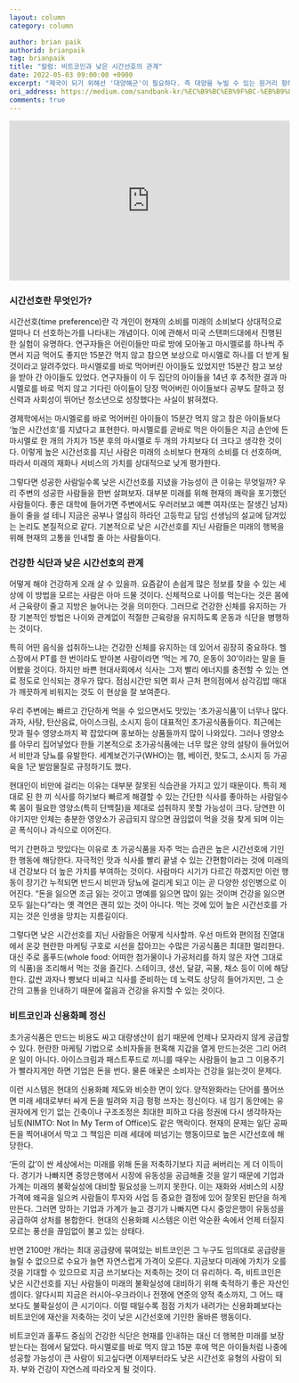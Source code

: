 ```yaml
---
layout: column
category: column

author: brian paik
authorid: brianpaik
tag: brianpaik
title: "칼럼: 비트코인과 낮은 시간선호의 관계"
date: 2022-05-03 09:00:00 +0900
excerpt: "제국이 되기 위해선 '대양해군'이 필요하다. 즉 대양을 누빌 수 있는 원거리 항해가 가능해야 한다."
ori_address: https://medium.com/sandbank-kr/%EC%B9%BC%EB%9F%BC-%EB%B9%84%ED%8A%B8%EC%BD%94%EC%9D%B8%EA%B3%BC-%EB%82%AE%EC%9D%80-%EC%8B%9C%EA%B0%84%EC%84%A0%ED%98%B8%EC%9D%98-%EA%B4%80%EA%B3%84-d2f0d542ec1a
comments: true
---
```


<div style="width:100%;height:0;padding-bottom:57%;position:relative;"><iframe src="https://giphy.com/embed/3o6MbhEln7WjAKiqkM" width="100%" height="100%" style="position:absolute" frameBorder="0" class="giphy-embed" allowFullScreen></iframe></div>

### 시간선호란 무엇인가?

시간선호(time preference)란 각 개인이 현재의 소비를 미래의 소비보다 상대적으로 얼마나 더 선호하는가를 나타내는 개념이다. 이에 관해서 미국 스탠퍼드대에서 진행된 한 실험이 유명하다. 연구자들은 어린이들만 따로 방에 모아놓고 마시멜로를 하나씩 주면서 지금 먹어도 좋지만 15분간 먹지 않고 참으면 보상으로 마시멜로 하나를 더 받게 될 것이라고 알려주었다. 마시멜로를 바로 먹어버린 아이들도 있었지만 15분간 참고 보상을 받아 간 아이들도 있었다. 연구자들이 이 두 집단의 아이들을 14년 후 추적한 결과 마시멜로를 바로 먹지 않고 기다린 아이들이 당장 먹어버린 아이들보다 공부도 잘하고 정신력과 사회성이 뛰어난 청소년으로 성장했다는 사실이 밝혀졌다.

경제학에서는 마시멜로를 바로 먹어버린 아이들이 15분간 먹지 않고 참은 아이들보다 ‘높은 시간선호’를 지녔다고 표현한다. 마시멜로를 곧바로 먹은 아이들은 지금 손안에 든 마시멜로 한 개의 가치가 15분 후의 마시멜로 두 개의 가치보다 더 크다고 생각한 것이다. 이렇게 높은 시간선호를 지닌 사람은 미래의 소비보다 현재의 소비를 더 선호하며, 따라서 미래의 재화나 서비스의 가치를 상대적으로 낮게 평가한다.

그렇다면 성공한 사람일수록 낮은 시간선호를 지녔을 가능성이 큰 이유는 무엇일까? 우리 주변의 성공한 사람들을 한번 살펴보자. 대부분 미래를 위해 현재의 쾌락을 포기했던 사람들이다. 좋은 대학에 들어가면 주변에서도 우러러보고 예쁜 여자(또는 잘생긴 남자)들이 줄을 설 테니 지금은 공부나 열심히 하라던 고등학교 담임 선생님의 설교에 담겨있는 논리도 본질적으로 같다. 기본적으로 낮은 시간선호를 지닌 사람들은 미래의 행복을 위해 현재의 고통을 인내할 줄 아는 사람들이다.

### 건강한 식단과 낮은 시간선호의 관계

어떻게 해야 건강하게 오래 살 수 있을까. 요즘같이 손쉽게 많은 정보를 찾을 수 있는 세상에 이 방법을 모르는 사람은 아마 드물 것이다. 신체적으로 나이를 먹는다는 것은 몸에서 근육량이 줄고 지방은 늘어나는 것을 의미한다. 그러므로 건강한 신체를 유지하는 가장 기본적인 방법은 나이와 관계없이 적절한 근육량을 유지하도록 운동과 식단을 병행하는 것이다.

특히 어떤 음식을 섭취하느냐는 건강한 신체를 유지하는 데 있어서 굉장히 중요하다. 헬스장에서 PT를 한 번이라도 받아본 사람이라면 ‘먹는 게 70, 운동이 30’이라는 말을 들어봤을 것이다. 하지만 바쁜 현대사회에서 식사는 그저 빨리 에너지를 충전할 수 있는 연료 정도로 인식되는 경우가 많다. 점심시간만 되면 회사 근처 편의점에서 삼각김밥 매대가 깨끗하게 비워지는 것도 이 현상을 잘 보여준다.

우리 주변에는 빠르고 간단하게 먹을 수 있으면서도 맛있는 ‘초가공식품’이 너무나 많다. 과자, 사탕, 탄산음료, 아이스크림, 소시지 등이 대표적인 초가공식품들이다. 최근에는 맛과 필수 영양소까지 꽉 잡았다며 홍보하는 상품들까지 많이 나와있다. 그러나 영양소를 아무리 집어넣었다 한들 기본적으로 초가공식품에는 너무 많은 양의 설탕이 들어있어서 비만과 당뇨를 유발한다. 세계보건기구(WHO)는 햄, 베이컨, 핫도그, 소시지 등 가공육을 1군 발암물질로 규정하기도 했다.

현대인이 비만에 걸리는 이유는 대부분 잘못된 식습관을 가지고 있기 때문이다. 특히 제대로 된 한 끼 식사를 하기보다 빠르게 해결할 수 있는 간단한 식사를 좋아하는 사람일수록 몸이 필요한 영양소(특히 단백질)을 제대로 섭취하지 못할 가능성이 크다. 당연한 이야기지만 인체는 충분한 영양소가 공급되지 않으면 끊임없이 먹을 것을 찾게 되며 이는 곧 폭식이나 과식으로 이어진다.

먹기 간편하고 맛있다는 이유로 초 가공식품을 자주 먹는 습관은 높은 시간선호에 기인한 행동에 해당한다. 자극적인 맛과 식사를 빨리 끝낼 수 있는 간편함이라는 것에 미래의 내 건강보다 더 높은 가치를 부여하는 것이다. 사람마다 시기가 다르긴 하겠지만 이런 행동이 장기간 누적되면 반드시 비만과 당뇨에 걸리게 되고 이는 곧 다양한 성인병으로 이어진다. “돈을 잃으면 조금 잃는 것이고 명예를 잃으면 많이 잃는 것이며 건강을 잃으면 모두 잃는다”라는 옛 격언은 괜히 있는 것이 아니다. 먹는 것에 있어 높은 시간선호를 가지는 것은 인생을 망치는 지름길이다.

그렇다면 낮은 시간선호를 지닌 사람들은 어떻게 식사할까. 우선 마트와 편의점 진열대에서 온갖 현란한 마케팅 구호로 시선을 잡아끄는 수많은 가공식품은 최대한 멀리한다. 대신 주로 홀푸드(whole food: 어떠한 첨가물이나 가공처리를 하지 않은 자연 그대로의 식품)을 조리해서 먹는 것을 즐긴다. 스테이크, 생선, 달걀, 곡물, 채소 등이 이에 해당한다. 값싼 과자나 빵보다 비싸고 식사를 준비하는 데 노력도 상당히 들어가지만, 그 순간의 고통을 인내하기 때문에 젊음과 건강을 유지할 수 있는 것이다.

### 비트코인과 신용화폐 정신

초가공식품은 만드는 비용도 싸고 대량생산이 쉽기 때문에 언제나 모자라지 않게 공급할 수 있다. 현란한 마케팅 기법으로 소비자들을 현혹해 지갑을 열게 만드는것은 그리 어려운 일이 아니다. 아이스크림과 패스트푸드로 끼니를 때우는 사람들이 늘고 그 이용주기가 빨라지게만 하면 기업은 돈을 번다. 물론 애꿎은 소비자는 건강을 잃는것이 문제다.

이런 시스템은 현대의 신용화폐 제도와 비슷한 면이 있다. 양적완화라는 단어를 풀어쓰면 미래 세대로부터 싸게 돈을 빌려와 지금 펑펑 쓰자는 정신이다. 내 임기 동안에는 유권자에게 인기 없는 긴축이나 구조조정은 최대한 피하고 다음 정권에 다시 생각하자는 님토(NIMTO: Not In My Term of Office)도 같은 맥락이다. 현재의 문제는 일단 공짜 돈을 찍어내어서 막고 그 책임은 미래 세대에 떠넘기는 행동이므로 높은 시간선호에 해당한다.

‘돈의 값’이 싼 세상에서는 미래를 위해 돈을 저축하기보다 지금 써버리는 게 더 이득이다. 경기가 나빠지면 중앙은행에서 시장에 유동성을 공급해줄 것을 알기 때문에 기업과 가계는 미래의 불확실성에 대비할 필요성을 느끼지 못한다. 이는 재화와 서비스의 시장가격에 왜곡을 일으켜 사람들이 투자와 사업 등 중요한 결정에 있어 잘못된 판단을 하게 만든다. 그러면 망하는 기업과 가계가 늘고 경기가 나빠지면 다시 중앙은행이 유동성을 공급하여 상처를 봉합한다. 현대의 신용화폐 시스템은 이런 악순환 속에서 언제 터질지 모르는 풍선을 끊임없이 불고 있는 상태다.

반면 2100만 개라는 최대 공급량에 묶여있는 비트코인은 그 누구도 임의대로 공급량을 늘릴 수 없으므로 수요가 늘면 자연스럽게 가격이 오른다. 지금보다 미래에 가치가 오를 것을 기대할 수 있으므로 지금 쓰기보다는 저축하는 것이 더 유리하다. 즉, 비트코인은 낮은 시간선호를 지닌 사람들이 미래의 불확실성에 대비하기 위해 축적하기 좋은 자산인 셈이다. 알다시피 지금은 러시아-우크라이나 전쟁에 연준의 양적 축소까지, 그 어느 때보다도 불확실성이 큰 시기이다. 이럴 때일수록 점점 가치가 내려가는 신용화폐보다는 비트코인에 재산을 저축하는 것이 낮은 시간선호에 기인한 올바른 행동이다.

비트코인과 홀푸드 중심의 건강한 식단은 현재를 인내하는 대신 더 행복한 미래를 보장받는다는 점에서 닮았다. 마시멜로를 바로 먹지 않고 15분 후에 먹은 아이들처럼 나중에 성공할 가능성이 큰 사람이 되고싶다면 이제부터라도 낮은 시간선호 유형의 사람이 되자. 부와 건강이 자연스레 따라오게 될 것이다.